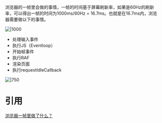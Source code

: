   

浏览器的一帧里会做的事情，一帧的时间基于屏幕刷新率，如果是60Hz的刷新率，可以得出一帧的时间为1000ms/60Hz = 16.7ms。也就是在16.7ms内，浏览器需要做以下的事情。

![|1000](https://cdn.nlark.com/yuque/0/2022/png/22244142/1663721051488-af0a0196-6bf9-401c-aa90-44023a955f47.png)

-   处理输入事件
-   执行JS（Eventloop）
-   开始帧事件
-   执行RAF
-   渲染页面
-   执行requestIdleCallback

![|750](https://cdn.nlark.com/yuque/0/2022/png/22244142/1663720962367-0af44c21-63ef-4782-ad3e-d89baff0ed05.png)

# 引用

[浏览器一帧里做了什么？](https://www.qinguanghui.com/react/%E6%B5%8F%E8%A7%88%E5%99%A8%E4%B8%80%E5%B8%A7%E9%87%8C%E5%81%9A%E4%BA%86%E4%BB%80%E4%B9%88.html#%E4%B8%80%E5%B8%A7%E9%87%8C%E4%BA%8B%E4%BB%B6%E6%89%A7%E8%A1%8C%E9%A1%BA%E5%BA%8F)